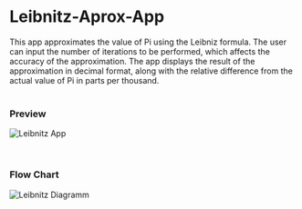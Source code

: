 # Leibnitz-Aprox-App
This app approximates the value of Pi using the Leibniz formula. The user can input the number of iterations to be performed, which affects the accuracy of the approximation. The app displays the result of the approximation in decimal format, along with the relative difference from the actual value of Pi in parts per thousand.
<br>
<br>
<h3>Preview</h3>

![Leibnitz App](https://user-images.githubusercontent.com/65002100/232026772-df90cdcf-b6eb-4bc8-b5b9-fccac19352cc.PNG)

<br>
<h3>Flow Chart</h3>

![Leibnitz Diagramm](https://user-images.githubusercontent.com/65002100/231958524-5f561b32-5e9b-4960-81db-386376f0c993.jpg)
